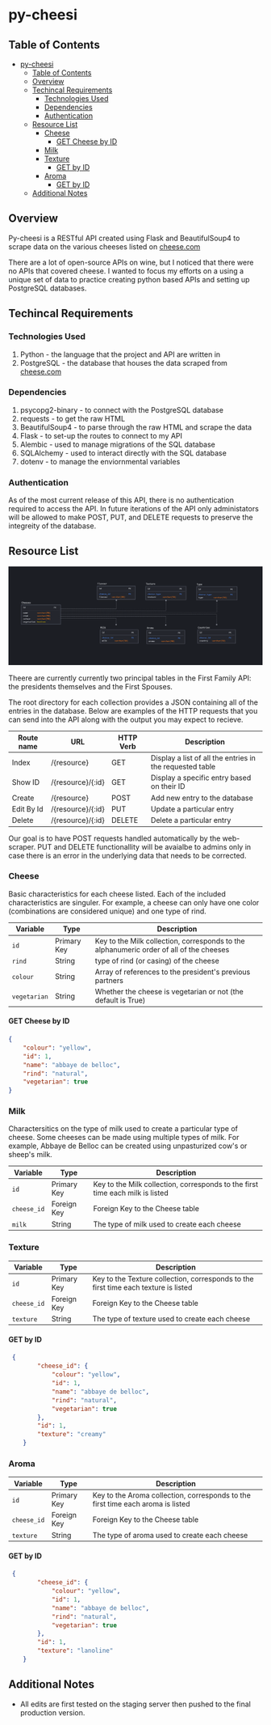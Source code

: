 # py-cheesi

## Table of Contents

- [py-cheesi](#py-cheesi)
  - [Table of Contents](#table-of-contents)
  - [Overview](#overview)
  - [Techincal Requirements](#techincal-requirements)
    - [Technologies Used](#technologies-used)
    - [Dependencies](#dependencies)
    - [Authentication](#authentication)
  - [Resource List](#resource-list)
    - [Cheese](#cheese)
      - [GET Cheese by ID](#get-cheese-by-id)
    - [Milk](#milk)
    - [Texture](#texture)
      - [GET by ID](#get-by-id)
    - [Aroma](#aroma)
      - [GET by ID](#get-by-id-1)
  - [Additional Notes](#additional-notes)
## Overview

Py-cheesi is a RESTful API created using Flask and BeautifulSoup4 to scrape data on the various cheeses listed on [cheese.com](https://cheese.com/)

There are a lot of open-source APIs on wine, but I noticed that there were no APIs that covered cheese. I wanted to focus my efforts on a using a unique set of data to practice creating python based APIs and setting up PostgreSQL databases.

## Techincal Requirements

### Technologies Used

1. Python - the language that the project and API are written in
2. PostgreSQL - the database that houses the data scraped from [cheese.com](https://cheese.com/)

### Dependencies

1. psycopg2-binary - to connect with the PostgreSQL database
2. requests - to get the raw HTML
3. BeautifulSoup4 - to parse through the raw HTML and scrape the data
4. Flask - to set-up the routes to connect to my API
5. Alembic - used to manage migrations of the SQL database
6. SQLAlchemy - used to interact directly with the SQL database
7. dotenv - to manage the enviornmental variables

### Authentication

As of the most current release of this API, there is no authentication required to access the API. In future iterations of the API only administators will be allowed to make POST, PUT, and DELETE requests to preserve the integreity of the database.

## Resource List

![image](./cheese_db_structure.PNG)

Theere are currently currently two principal tables in the First Family API: the presidents themselves and the First Spouses.

The root directory for each collection provides a JSON containing all of the entries in the database. Below are examples of the HTTP requests that you can send into the API along with the output you may expect to recieve.

| **Route name** | **URL**           | **HTTP Verb** | **Description**                                                |
| -------------- | ----------------- | ------------- | -------------------------------------------------------------- |
| Index          | /{resource}       | GET           | Display a list of all the entries in the requested table |
| Show ID        | /{resource}/{:id} | GET           | Display a specific entry based on their ID |
| Create         | /{resource}       | POST          | Add new entry to the database              |
| Edit By Id     | /{resource}/{:id} | PUT           | Update a particular entry                  |
| Delete         | /{resource}/{:id} | DELETE        | Delete a particular entry                  |

Our goal is to have POST requests handled automatically by the web-scraper. PUT and DELETE functionallity will be avaialbe to admins only in case there is an error in the underlying data that needs to be corrected.
### Cheese

Basic characteristics for each cheese listed. Each of the included characteristics are singuler. For example, a cheese can only have one color (combinations are considered unique) and one type of rind.

| **Variable** | **Type**    | **Description**                                                                         |
| ------------ | ----------- | --------------------------------------------------------------------------------------- |
| `id`         | Primary Key | Key to the Milk collection, corresponds to the alphanumeric order of all of the cheeses |
| `rind`       | String      | type of rind (or casing) of the cheese                                                  |
| `colour`     | String      | Array of references to the president's previous partners                                |
| `vegetarian` | String      | Whether the cheese is vegetarian or not (the default is True)                           |

#### GET Cheese by ID

```JSON
{
    "colour": "yellow",
    "id": 1,
    "name": "abbaye de belloc",
    "rind": "natural",
    "vegetarian": true
}
```

### Milk

Charactersitics on the type of milk used to create a particular type of cheese. Some cheeses can be made using multiple types of milk. For example, Abbaye de Belloc can be created using unpasturized cow's or sheep's milk.

| **Variable** | **Type**    | **Description**                                                               |
| ------------ | ----------- | ----------------------------------------------------------------------------- |
| `id`         | Primary Key | Key to the Milk collection, corresponds to the first time each milk is listed |
| `cheese_id`  | Foreign Key | Foreign Key to the Cheese table                                               |
| `milk`       | String      | The type of milk used to create each cheese                                   |

### Texture


| **Variable** | **Type**    | **Description**                                                                     |
| ------------ | ----------- | ----------------------------------------------------------------------------------- |
| `id`         | Primary Key | Key to the Texture collection, corresponds to the first time each texture is listed |
| `cheese_id`  | Foreign Key | Foreign Key to the Cheese table                                                     |
| `texture`    | String      | The type of texture used to create each cheese                                      |

#### GET by ID

```JSON
 {
        "cheese_id": {
            "colour": "yellow",
            "id": 1,
            "name": "abbaye de belloc",
            "rind": "natural",
            "vegetarian": true
        },
        "id": 1,
        "texture": "creamy"
    }
```

### Aroma

| **Variable** | **Type**    | **Description**                                                                     |
| ------------ | ----------- | ----------------------------------------------------------------------------------- |
| `id`         | Primary Key | Key to the Aroma collection, corresponds to the first time each aroma is listed |
| `cheese_id`  | Foreign Key | Foreign Key to the Cheese table                                                     |
| `texture`    | String      | The type of aroma used to create each cheese                                      |

#### GET by ID

```JSON
 {
        "cheese_id": {
            "colour": "yellow",
            "id": 1,
            "name": "abbaye de belloc",
            "rind": "natural",
            "vegetarian": true
        },
        "id": 1,
        "texture": "lanoline"
    }
```

## Additional Notes

- All edits are first tested on the staging server then pushed to the final production version.